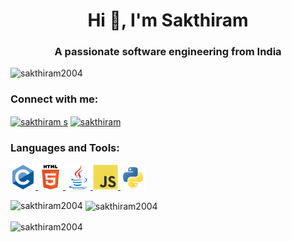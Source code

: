 <h1 align="center">Hi 👋, I'm Sakthiram</h1>
<h3 align="center">A passionate software engineering from India</h3>

<p align="left"> <img src="https://komarev.com/ghpvc/?username=sakthiram2004&label=Profile%20views&color=0e75b6&style=flat" alt="sakthiram2004" /> </p>

<h3 align="left">Connect with me:</h3>
<p align="left">
<a href="https://linkedin.com/in/sakthiram s" target="blank"><img align="center" src="https://raw.githubusercontent.com/rahuldkjain/github-profile-readme-generator/master/src/images/icons/Social/linked-in-alt.svg" alt="sakthiram s" height="30" width="40" /></a>
<a href="https://www.leetcode.com/sakthiram" target="blank"><img align="center" src="https://raw.githubusercontent.com/rahuldkjain/github-profile-readme-generator/master/src/images/icons/Social/leet-code.svg" alt="sakthiram" height="30" width="40" /></a>
</p>

<h3 align="left">Languages and Tools:</h3>
<p align="left"> <a href="https://www.cprogramming.com/" target="_blank" rel="noreferrer"> <img src="https://raw.githubusercontent.com/devicons/devicon/master/icons/c/c-original.svg" alt="c" width="40" height="40"/> </a> <a href="https://www.w3.org/html/" target="_blank" rel="noreferrer"> <img src="https://raw.githubusercontent.com/devicons/devicon/master/icons/html5/html5-original-wordmark.svg" alt="html5" width="40" height="40"/> </a> <a href="https://www.java.com" target="_blank" rel="noreferrer"> <img src="https://raw.githubusercontent.com/devicons/devicon/master/icons/java/java-original.svg" alt="java" width="40" height="40"/> </a> <a href="https://developer.mozilla.org/en-US/docs/Web/JavaScript" target="_blank" rel="noreferrer"> <img src="https://raw.githubusercontent.com/devicons/devicon/master/icons/javascript/javascript-original.svg" alt="javascript" width="40" height="40"/> </a> <a href="https://www.python.org" target="_blank" rel="noreferrer"> <img src="https://raw.githubusercontent.com/devicons/devicon/master/icons/python/python-original.svg" alt="python" width="40" height="40"/> </a> </p>

<p><img align="left" src="https://github-readme-stats.vercel.app/api/top-langs?username=sakthiram2004&show_icons=true&locale=en&layout=compact" alt="sakthiram2004" /></p>

<p>&nbsp;<img align="center" src="https://github-readme-stats.vercel.app/api?username=sakthiram2004&show_icons=true&locale=en" alt="sakthiram2004" /></p>

<p><img align="center" src="https://github-readme-streak-stats.herokuapp.com/?user=sakthiram2004&" alt="sakthiram2004" /></p>
